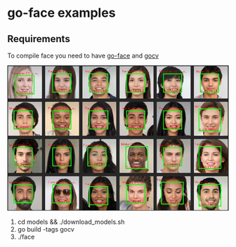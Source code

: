 # go-face examples

## Requirements

To compile face you need to have [go-face](github.com/Danile71/go-face) and [gocv](gocv.io/x/gocv)

![screen](./images/screen.jpg)

1. cd models && ./download_models.sh
2. go build -tags gocv
3. ./face
